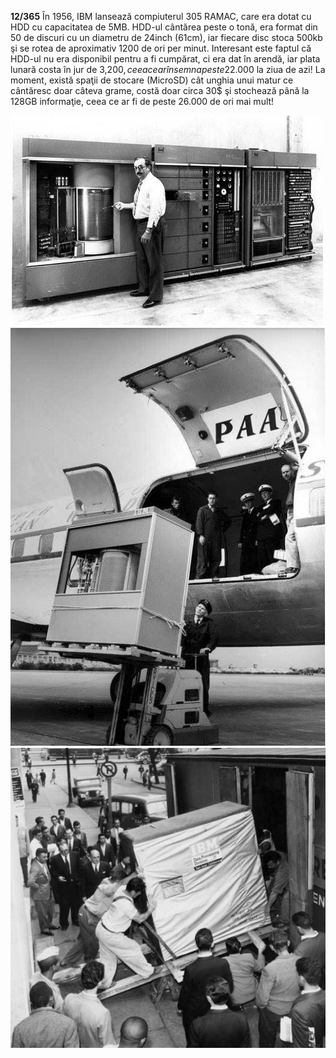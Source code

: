 **12/365** În 1956, IBM lansează compiuterul 305 RAMAC, care era dotat cu HDD cu capacitatea de 5MB. HDD-ul cântărea peste o tonă, era format din 50 de discuri cu un diametru de 24inch (61cm), iar fiecare disc stoca 500kb şi se rotea de aproximativ 1200 de ori per minut. Interesant este faptul că HDD-ul nu era disponibil pentru a fi cumpărat, ci era dat în arendă, iar plata lunară costa în jur de 3,200$, ceea ce ar însemna peste 22.000$ la ziua de azi! La moment, există spaţii de stocare (MicroSD) cât unghia unui matur ce cântăresc doar câteva grame, costă doar circa 30$ şi stochează până la 128GB informaţie, ceea ce ar fi de peste 26.000 de ori mai mult!

![HDD IBM](image-1.jpg)
![HDD IBM](image-2.jpg)
![HDD IBM](image-3.jpg)
